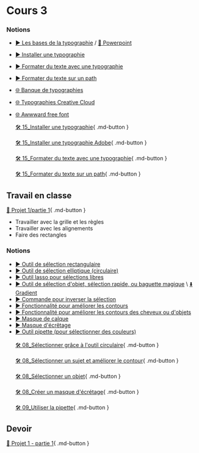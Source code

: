 # Cours 3

<style>.md-footer{display:none;}</style>

### Notions
* [▶️ Les bases de la typographie](https://www.youtube.com/watch?v=7jmrsrRL6FA)  /  [📑 Powerpoint](https://cmontmorency365-my.sharepoint.com/:p:/g/personal/flpilote_cmontmorency_qc_ca/EdiVzwl-4CVPqGD9EM5Xe5IBgpcSI58BI6Dj8Vybwal3sg?e=ZBDYag)  <br>
* [▶️ Installer une typographie](https://cmontmorency365-my.sharepoint.com/:v:/g/personal/flpilote_cmontmorency_qc_ca/EY9E_od0N_RAkXPuA25134QB1Md_l5bCWuzIIHh7N-I7fw?nav=eyJyZWZlcnJhbEluZm8iOnsicmVmZXJyYWxBcHAiOiJPbmVEcml2ZUZvckJ1c2luZXNzIiwicmVmZXJyYWxBcHBQbGF0Zm9ybSI6IldlYiIsInJlZmVycmFsTW9kZSI6InZpZXciLCJyZWZlcnJhbFZpZXciOiJNeUZpbGVzTGlua0NvcHkifX0&e=gXAay8)  <br>
* [▶️ Formater du texte avec une typographie](https://cmontmorency365-my.sharepoint.com/:v:/g/personal/flpilote_cmontmorency_qc_ca/EcDOsZrLm2RLs9sElLYQaGkBTOMTfZS7uAs0s5ofUORH0A?nav=eyJyZWZlcnJhbEluZm8iOnsicmVmZXJyYWxBcHAiOiJPbmVEcml2ZUZvckJ1c2luZXNzIiwicmVmZXJyYWxBcHBQbGF0Zm9ybSI6IldlYiIsInJlZmVycmFsTW9kZSI6InZpZXciLCJyZWZlcnJhbFZpZXciOiJNeUZpbGVzTGlua0NvcHkifX0&e=c0BSza)  <br>
* [▶️ Formater du texte sur un path](https://cmontmorency365-my.sharepoint.com/:v:/g/personal/flpilote_cmontmorency_qc_ca/EZPWW1J0wQBIsHyKJMhDY7wBbyCRmuQ_JYAJMfgcek0qFQ?nav=eyJyZWZlcnJhbEluZm8iOnsicmVmZXJyYWxBcHAiOiJPbmVEcml2ZUZvckJ1c2luZXNzIiwicmVmZXJyYWxBcHBQbGF0Zm9ybSI6IldlYiIsInJlZmVycmFsTW9kZSI6InZpZXciLCJyZWZlcnJhbFZpZXciOiJNeUZpbGVzTGlua0NvcHkifX0&e=1EPWSV) <br>
* [🌐 Banque de typographies](https://cmontmorency365-my.sharepoint.com/:f:/g/personal/flpilote_cmontmorency_qc_ca/EjI_vOcd3nNJoxX-YMvtzr0BvAJGrpnArev0RWH74MjVwQ?e=a4AuuF) <br>
* [🌐 Typographies Creative Cloud](https://fonts.adobe.com/) <br>
* [🌐 Awwward free font](https://www.awwwards.com/awwwards/collections/free-fonts/)  <br>

  [🛠️ 15_Installer une typographie](./exercices_photoshop/15_Installer_une_typographie.md){ .md-button }  <br>    
  [🛠️ 15_Installer une typographie Adobe](./exercices_photoshop/15_Installer_une_typographie_Adobe.md){ .md-button }  <br>    
  [🛠️ 15_Formater du texte avec une typographie](./exercices_photoshop/15_Formater_du_texte_avec_une_typographie.md){ .md-button }  <br>    
  [🛠️ 15_Formater du texte sur un path](./exercices_photoshop/15_Formater_du_texte_sur_un_path.md){ .md-button }  <br>    


## Travail en classe
  [📁 Projet 1/partie 1](./projets/projet01.md){ .md-button }   <br>
  * Travailler avec la grille et les règles<br>
  * Travailler avec les alignements
  * Faire des rectangles


### Notions
* [▶️ Outil de sélection rectangulaire](https://cmontmorency365-my.sharepoint.com/:v:/g/personal/flpilote_cmontmorency_qc_ca/EUIRW4pQSMpBtjKbTmMVQukBEivertajTWLyRGHdfiU5GA?nav=eyJyZWZlcnJhbEluZm8iOnsicmVmZXJyYWxBcHAiOiJPbmVEcml2ZUZvckJ1c2luZXNzIiwicmVmZXJyYWxBcHBQbGF0Zm9ybSI6IldlYiIsInJlZmVycmFsTW9kZSI6InZpZXciLCJyZWZlcnJhbFZpZXciOiJNeUZpbGVzTGlua0NvcHkifX0&e=tnT6zj) <br>
* [▶️ Outil de sélection elliptique (circulaire)](https://cmontmorency365-my.sharepoint.com/:v:/g/personal/flpilote_cmontmorency_qc_ca/EZd7q9svWmpBiU4DtveYlq8B7jew9aOFR7vlbAEC5c9Evg?nav=eyJyZWZlcnJhbEluZm8iOnsicmVmZXJyYWxBcHAiOiJPbmVEcml2ZUZvckJ1c2luZXNzIiwicmVmZXJyYWxBcHBQbGF0Zm9ybSI6IldlYiIsInJlZmVycmFsTW9kZSI6InZpZXciLCJyZWZlcnJhbFZpZXciOiJNeUZpbGVzTGlua0NvcHkifX0&e=0rhfqg
) <br>
* [▶️ Outil lasso pour sélections libres](https://cmontmorency365-my.sharepoint.com/:v:/g/personal/flpilote_cmontmorency_qc_ca/EcpIxiMY4SpIjD-g9N90958BWt1JmWKD9XGZdHKmIrmW4A?nav=eyJyZWZlcnJhbEluZm8iOnsicmVmZXJyYWxBcHAiOiJPbmVEcml2ZUZvckJ1c2luZXNzIiwicmVmZXJyYWxBcHBQbGF0Zm9ybSI6IldlYiIsInJlZmVycmFsTW9kZSI6InZpZXciLCJyZWZlcnJhbFZpZXciOiJNeUZpbGVzTGlua0NvcHkifX0&e=37E5MN) <br>
* [▶️ Outil de sélection d'objet, sélection rapide, ou baguette magique](https://cmontmorency365-my.sharepoint.com/:v:/g/personal/flpilote_cmontmorency_qc_ca/ERykK6yyvu1Mo-UT8CVtgg0BUTW4K7PYD929XCOrHTaQbA?nav=eyJyZWZlcnJhbEluZm8iOnsicmVmZXJyYWxBcHAiOiJPbmVEcml2ZUZvckJ1c2luZXNzIiwicmVmZXJyYWxBcHBQbGF0Zm9ybSI6IldlYiIsInJlZmVycmFsTW9kZSI6InZpZXciLCJyZWZlcnJhbFZpZXciOiJNeUZpbGVzTGlua0NvcHkifX0&e=j8MCbY) \ [⬇️ Gradient](https://cmontmorency365-my.sharepoint.com/:i:/g/personal/flpilote_cmontmorency_qc_ca/EdifwUxxYFlFtojk-NA4ZDsBjbnrbZIcAxud1EVeI2K3tg?e=icaMfF) <br>
* [▶️ Commande pour inverser la sélection](https://cmontmorency365-my.sharepoint.com/:v:/g/personal/flpilote_cmontmorency_qc_ca/EXaZjlULzVdInWfOPqSdr4EB5FIfSPvj0pfdh3AZvG0pPw?nav=eyJyZWZlcnJhbEluZm8iOnsicmVmZXJyYWxBcHAiOiJPbmVEcml2ZUZvckJ1c2luZXNzIiwicmVmZXJyYWxBcHBQbGF0Zm9ybSI6IldlYiIsInJlZmVycmFsTW9kZSI6InZpZXciLCJyZWZlcnJhbFZpZXciOiJNeUZpbGVzTGlua0NvcHkifX0&e=GpJt5a)  <br>
* [▶️ Fonctionnalité pour améliorer les contours](https://cmontmorency365-my.sharepoint.com/:v:/g/personal/flpilote_cmontmorency_qc_ca/EcTPTAucQzVJiqSlfidXeI4B0ykDSHYiE1bFgZZtL2cTXA?nav=eyJyZWZlcnJhbEluZm8iOnsicmVmZXJyYWxBcHAiOiJPbmVEcml2ZUZvckJ1c2luZXNzIiwicmVmZXJyYWxBcHBQbGF0Zm9ybSI6IldlYiIsInJlZmVycmFsTW9kZSI6InZpZXciLCJyZWZlcnJhbFZpZXciOiJNeUZpbGVzTGlua0NvcHkifX0&e=apJVtq)  <br>
* [▶️ Fonctionnalité pour améliorer les contours des cheveux ou d'objets](https://cmontmorency365-my.sharepoint.com/:v:/g/personal/flpilote_cmontmorency_qc_ca/EXRRqrVopYhPlZTDKnrufKIBITEMur7d0MSw73orq-DKnQ?nav=eyJyZWZlcnJhbEluZm8iOnsicmVmZXJyYWxBcHAiOiJPbmVEcml2ZUZvckJ1c2luZXNzIiwicmVmZXJyYWxBcHBQbGF0Zm9ybSI6IldlYiIsInJlZmVycmFsTW9kZSI6InZpZXciLCJyZWZlcnJhbFZpZXciOiJNeUZpbGVzTGlua0NvcHkifX0&e=DCsthN)  <br>
* [▶️ Masque de calque](https://cmontmorency365-my.sharepoint.com/:v:/g/personal/flpilote_cmontmorency_qc_ca/Eeb-ZmD_E4BKmbmU8lwqJAwBIxdy1OwMdEZlxGG_qWk4rg?nav=eyJyZWZlcnJhbEluZm8iOnsicmVmZXJyYWxBcHAiOiJPbmVEcml2ZUZvckJ1c2luZXNzIiwicmVmZXJyYWxBcHBQbGF0Zm9ybSI6IldlYiIsInJlZmVycmFsTW9kZSI6InZpZXciLCJyZWZlcnJhbFZpZXciOiJNeUZpbGVzTGlua0NvcHkifX0&e=bdhrgS)  <br>
* [▶️ Masque d'écrêtage](https://cmontmorency365-my.sharepoint.com/:v:/g/personal/flpilote_cmontmorency_qc_ca/EdXyaO31Gt5LmwGv2pYw8BcBsBqHgLyBFupN7IFpgkAAIQ?nav=eyJyZWZlcnJhbEluZm8iOnsicmVmZXJyYWxBcHAiOiJPbmVEcml2ZUZvckJ1c2luZXNzIiwicmVmZXJyYWxBcHBQbGF0Zm9ybSI6IldlYiIsInJlZmVycmFsTW9kZSI6InZpZXciLCJyZWZlcnJhbFZpZXciOiJNeUZpbGVzTGlua0NvcHkifX0&e=Tfl3b8)  <br>
*  [▶️ Outil pipette (pour sélectionner des couleurs)](https://cmontmorency365-my.sharepoint.com/:v:/g/personal/flpilote_cmontmorency_qc_ca/EYCAP3HOYBxLsVkq3V8REnMB1TjJ1_VtXO-02OcHzTnszw?nav=eyJyZWZlcnJhbEluZm8iOnsicmVmZXJyYWxBcHAiOiJPbmVEcml2ZUZvckJ1c2luZXNzIiwicmVmZXJyYWxBcHBQbGF0Zm9ybSI6IldlYiIsInJlZmVycmFsTW9kZSI6InZpZXciLCJyZWZlcnJhbFZpZXciOiJNeUZpbGVzTGlua0NvcHkifX0&e=L6fO8u) <br>      
  [🛠️ 08_Sélectionner grâce à l'outil circulaire](./exercices_photoshop/08_Sélectionner_grâce_à_l'outil_circulaire.md){ .md-button }  <br>    
  [🛠️ 08_Sélectionner un sujet et améliorer le contour](./exercices_photoshop/08_Sélectionner_sujet_et_améliorer_le_contour.md){ .md-button }  <br>  
  [🛠️ 08_Sélectionner un objet](./exercices_photoshop/08_Sélectionner_un_objet.md){ .md-button }  <br>  
  [🛠️ 08_Créer un masque d'écrétage](./exercices_photoshop/08_Créer_un_masque_d'écrétage.md){ .md-button }  <br>  
  [🛠️ 09_Utiliser la pipette](./exercices_photoshop/09_Utiliser_la_pipette.md){ .md-button }  <br>    

  
## Devoir
  [📁 Projet 1 - partie 1](./projets/projet01.md){ .md-button }   <br>

  
